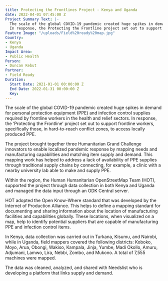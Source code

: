 ```yaml
---
title: Protecting the Frontlines Project - Kenya and Uganda
date: 2022-04-01 07:45:00 Z
Project Summary Text: |-
  The scale of the global COVID-19 pandemic created huge spikes in demand for personal protection equipment (PPE) and infection control supplies required by frontline workers in the health and relief sectors.
  In response, the Protecting the Frontline project set out to support frontline workers, specifically those in hard-to-reach conflict zones, to access locally produced PPE.
Feature Image: "/uploads/Field%20ready%20map.jpg"
Country:
- Kenya
- Uganda
Impact Area:
- Public Health
Person:
- Duncan Kebut
Partner:
- Field Ready
Duration:
  Start Date: 2021-01-01 00:00:00 Z
  End Date: 2022-01-31 00:00:00 Z
  Key: 
---
```


The scale of the global COVID-19 pandemic created huge spikes in demand for personal protection equipment (PPE) and infection control supplies required by frontline workers in the health and relief sectors.
In response, the ‘Protecting the Frontline’ project set out to support frontline workers, specifically those, in hard-to-reach conflict zones, to access locally produced PPE.

The project brought together three Humanitarian Grand Challenge innovators to enable localized pandemic response by mapping needs and manufacturing capabilities and matching item supply and demand. This mapping work has helped to address a lack of availability of PPE supplies through traditional supply chains by connecting, for example, a clinic with a nearby university lab able to make and supply PPE.

Within the region, the Human Humanitarian OpenStreetMap Team (HOT), supported the project through data collection in both Kenya and Uganda and managed the data input through an ODK Central server. 

HOT adopted the Open Know-Where standard that was developed by the Internet of Production Alliance. This helps to define a mapping standard for documenting and sharing information about the location of manufacturing facilities and capabilities globally.
These locations, when visualized on a map, help to identify potential suppliers that are capable of manufacturing PPE and infection control items.

In Kenya, data collection was carried out in Turkana, Kisumu, and Nairobi, while in Uganda, field mappers covered the following districts: Koboko, Moyo, Arua, Obongi, Wakiso, Kampala, Jinja, Yumbe, Madi Okollo, Amuru, Adjumani, Lamwo, Lira, Nebbi, Zombo, and Mukono. A total of 7,555 machines were mapped.

The data was cleaned, analyzed, and shared with Needslist who is developing a platform that links supply and demand.